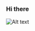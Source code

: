### Hi there

![Alt text](https://cleanshot-cloud-fra.s3.eu-central-1.amazonaws.com/media/39535/wvSziIZnzBJBB0iP8Zeq2MzmlnvCYBptSE5o3OaF.jpeg?X-Amz-Content-Sha256=UNSIGNED-PAYLOAD&X-Amz-Security-Token=IQoJb3JpZ2luX2VjEM7%2F%2F%2F%2F%2F%2F%2F%2F%2F%2FwEaDGV1LWNlbnRyYWwtMSJHMEUCIQCbtiNsUu5DYc%2F%2B0oHuNJ8szoLvtvVj3AyZVyh1ZYSRSwIgUMTnpRpxT%2FtLh2yfxJZb2UtDUFSRkAvtt8x6DyBSxLoqqgII1%2F%2F%2F%2F%2F%2F%2F%2F%2F%2F%2FARAAGgw5MTk1MTQ0OTE2NzQiDK%2FF3DDwsHHHdVXf1Cr%2BAdsTxFasKxrh0w7o2fn4Yrde0X725XnJaB9EVBihsJ1zVHf2%2B06Yx%2FCKI5i34PZPda5WkqmclVvQSfX5O4PiC6bDUKgdgpoplF7n1aKvqfDEV3EqN84%2FBo%2BRyiU1g7nc1m1hrgBhThFdHlO3dn9DIIDo8lfuwYqho%2FfUHSFyBCUrDe1Gf%2BC%2F7jyoGgcbYKpFZqSe97gtwugW6fbwVElvTpWI9iLt4V30jwNIVtil%2FIZoxtasq8symOyDVEhrdTasWKQ9sXVELj0lBU0nmLVQe8MtGtDkP41b3z2YrJ0wC%2BBkev0BQAG9xME9m4AQVG93HpCGNbEQ5DRQxzNtZ4XZMJuaspUGOpoBedIKHACcGLzAsShxNpsMfvAU1kNj%2BBOshz4IDsnK0oPjjE6%2BNMeFosmONMmtkypaLuLMatGmc1RzgL0oCeK01aZxc4kifz3uJYQIVVoc4XzrTPn2NZq3k1qDRLGvV%2BXD%2BxoYOh9SxI1Jk6aVIsXgXHITreQA9NiIDvG3cWfrIGYe8Y3pyaWgRhlsRspdOx61ISTMoY8Vfu3FKw%3D%3D&X-Amz-Algorithm=AWS4-HMAC-SHA256&X-Amz-Credential=ASIA5MF2VVMNJJBZ23IU%2F20220617%2Feu-central-1%2Fs3%2Faws4_request&X-Amz-Date=20220617T154848Z&X-Amz-SignedHeaders=host&X-Amz-Expires=300&X-Amz-Signature=decd58dbe46c7a4babc0bdb71381030daaccebc568f75a6abe40d63c3dc91333 "Optional title")
<!--
**bacqueyrisses/bacqueyrisses** is a ✨ _special_ ✨ repository because its `README.md` (this file) appears on your GitHub profile.

Here are some ideas to get you started:

- 🔭 I’m currently working on ...
- 🌱 I’m currently learning ...
- 👯 I’m looking to collaborate on ...
- 🤔 I’m looking for help with ...
- 💬 Ask me about ...
- 📫 How to reach me: ...
- 😄 Pronouns: ...
- ⚡ Fun fact: ...
-->
